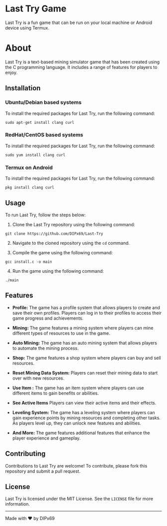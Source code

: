# Last Try Game
Last Try is a fun game that can be run on your local machine or Android device using Termux. 
# About 
Last Try is a text-based mining simulator game that has been created using the C programming language. It includes a range of features for players to enjoy.
## Installation

### Ubuntu/Debian based systems

To install the required packages for Last Try, run the following command:

```sudo apt-get install clang curl```

### RedHat/CentOS based systems

To install the required packages for Last Try, run the following command:

```sudo yum install clang curl```

### Termux on Android

To install the required packages for Last Try, run the following command:

```pkg install clang curl```

## Usage

To run Last Try, follow the steps below:

1. Clone the Last Try repository using the following command:

```git clone https://github.com/DIPx69/Last-Try```

2. Navigate to the cloned repository using the `cd` command.

3. Compile the game using the following command:

```gcc install.c -o main```

4. Run the game using the following command:

```./main```
## Features

- **Profile:** The game has a profile system that allows players to create and save their own profiles. Players can log in to their profiles to access their game progress and achievements.

- **Mining:** The game features a mining system where players can mine different types of resources to use in the game.

- **Auto Mining:** The game has an auto mining system that allows players to automate the mining process.

- **Shop:** The game features a shop system where players can buy and sell resources.

- **Reset Mining Data System:** Players can reset their mining data to start over with new resources.

- **Use Item :** The game has an item system where players can use different items to gain benefits or abilities.

- **See Active Items** Players can view their active items and their effects.

- **Leveling System:** The game has a leveling system where players can gain experience points by mining resources and completing other tasks. As players level up, they can unlock new features and abilities.

- **And More:** The game features additional features that enhance the player experience and gameplay.

## Contributing

Contributions to Last Try are welcome! To contribute, please fork this repository and submit a pull request.

## License

Last Try is licensed under the MIT License. See the `LICENSE` file for more information.

---

Made with ❤️ by DIPx69 
